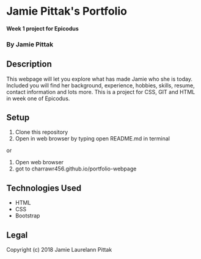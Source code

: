 # Jamie Pittak's Portfolio
#### Week 1 project for Epicodus

### By Jamie Pittak

## Description
This webpage will let you explore what has made Jamie who she is today. Included you will find her background, experience, hobbies, skills, resume, contact information and lots more. This is a project for CSS, GIT and HTML in week one of Epicodus.

## Setup
1. Clone this repository
2. Open in web browser by typing open README.md in terminal

or

1. Open web browser
2. got to charrawr456.github.io/portfolio-webpage

## Technologies Used
* HTML
* CSS
* Bootstrap

## Legal
Copyright (c) 2018 Jamie Laurelann Pittak
